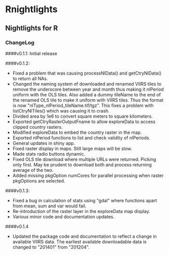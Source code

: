 # Rnightlights

## Nightlights for R

### ChangeLog
####v0.1.1:
Initial release

####v0.1.2:
* Fixed a problem that was causing processNlData() and getCtryNlData() to return all NAs.
* Changed the naming system of downloaded and renamed VIIRS tiles to remove the underscore between year and month thus making it nlPeriod uniform with the OLS tiles. Also added a dummy tileName to the end of the renamed OLS tile to make it uniform with VIIRS tiles. Thus the format is now "nlType_nlPeriod_tileName.tif/tgz". This fixes a problem with listCtryNlTiles() which was causing it to crash.
* Divided area by 1e6 to convert square meters to square kilometers.
* Exported getCtryRasterOutputFname to allow exploreData to access clipped country rasters.
* Modified exploreData to embed the country raster in the map.
* Exported nlPeriod functions to list and check validity of nlPeriods.
* General updates in shiny app.
* Fixed raster display in maps. Still large maps will be slow.
* Made stats radio buttons dynamic.
* Fixed OLS tile download where multiple URLs were returned. Picking only first. May be prudent to download both and process returning average of the two.
* Added missing pkgOption numCores for parallel processing when raster pkgOptions are selected.

####v0.1.3:
* Fixed a bug in calculation of stats using "gdal" where functions apart from mean, sum and var would fail.
* Re-introduction of the raster layer in the exploreData map display.
* Various minor code and documentation updates.

####v0.1.4
* Updated the package code and documentation to reflect a change in available VIIRS data. The earliest available downloadable data is changed to "201401" from "201204".